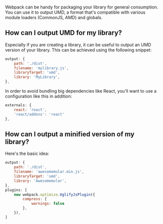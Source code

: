 Webpack can be handy for packaging your library for general consumption. You can use it to output UMD, a format that's compatible with various module loaders (CommonJS, AMD) and globals.

## How can I output UMD for my library?

Especially if you are creating a library, it can be useful to output an UMD version of your library. This can be achieved using the following snippet:

```javascript
output: {
    path: './dist',
    filename: 'mylibrary.js',
    libraryTarget: 'umd',
    library: 'MyLibrary',
},
```

In order to avoid bundling big dependencies like React, you'll want to use a configuration like this in addition:

```javascript
externals: {
    react: 'react',
    'react/addons': 'react'
},
```

## How can I output a minified version of my library?

Here's the basic idea:

```javascript
output: {
    path: './dist',
    filename: 'awesomemular.min.js',
    libraryTarget: 'umd',
    library: 'Awesomemular',
},
plugins: [
    new webpack.optimize.UglifyJsPlugin({
        compress: {
            warnings: false
        },
    }),
]
```